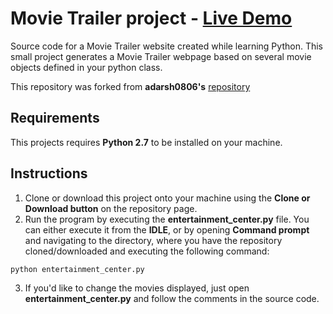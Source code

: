 # Movie Trailer project - [Live Demo](https://gaborbuzasi.github.io/MovieTrailerWebsite/)
Source code for a Movie Trailer website created while learning Python. This small project generates a Movie Trailer webpage based on several movie objects defined in your python class.

This repository was forked from **adarsh0806's** [repository](https://github.com/adarsh0806/ud036_StarterCode)

## Requirements
This projects requires **Python 2.7** to be installed on your machine. 

## Instructions
1. Clone or download this project onto your machine using the **Clone or Download button** on the repository page.
2. Run the program by executing the **entertainment_center.py** file. You can either execute it from the **IDLE**, or by opening **Command prompt** and navigating to the directory, where you have the repository cloned/downloaded and executing the following command:
```python
python entertainment_center.py
```
3. If you'd like to change the movies displayed, just open **entertainment_center.py** and follow the comments in the source code.
